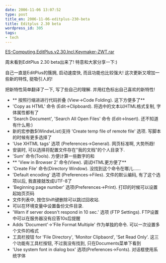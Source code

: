 ```yaml
---
date: 2006-11-06 13:07:52
type: post
title_en: 2006-11-06-editplus-230-beta
title: Editplus 2.30 beta
wordpress_id: 305
tags:
- tech
---
```


[ES-Computing.EditPlus.v2.30.Incl.Keymaker-ZWT.rar](http://www.box.net/public/rcy4opsl2x)

周末看到EditPlus 2.30 beta出来了! 特意和大家分享一下:)

自己一直是EditPlus的簇拥, 启动速度快, 而且功能也比较强大! 这次更新又增加一些新的特性, 挺吸引人的!

把新特性简单翻译了一下, 写了些自己的理解. 并用红色标出自己喜欢的新特性!
	
* ** 按照行缩进进行代码折叠 (View->Code Folding). 这下方便多了**
* 'Copy as HTML' 命令 (Edit->Clipboard). 将选中的文本以HTML格式复制, 字体属性都有了
* 'Search Document', 'Search All Open Files' 命令 (Edit->Insert). 还不知道有什么用:)
* 新的宏参数$(WindwList)支持 'Create temp file of remote file' 选项. 写脚本的时候有更多选择了
* 'Use XHTML tags' 选项 (Preferences->General). 网页标准啊, 大势所趋!
* 安装时, 可以选择将配置文件存在"我的文档"的个人目录下.
* 'Sum' 命令(Tools). 方便计算一些数字的和
* ** 'View in Browser 2' 命令(View). 调试HTML更方便了**
* 'Create File' 命令(Directory Window). 没找到这个命令在哪儿......
* 'Default encoding' 选项 (Preferences->Files). 文件的默认编码, 有了这个选项以后, 我直接就改成UTF-8了
* 'Beginning page number' 选项(Preferences->Print). 打印的时候可以设置起始页页码
* 文件列表中, 按住Shift键删除可以跳过回收站.
* 可以在环境变量中设置备份文件目录.
* 'Warn if server doesn't respond in 10 sec.' 选项 (FTP Settings). FTP设置中可以在服务器没有应答10s后提醒
* Adds 'Document'->'File Format Multiple' 作为单独的命令. 可以一次设置多个文件的格式
* 工具栏按钮 for 'File Directory', 'Monitor Clipbaord', 'Set Read Only'. 这三个功能有工具栏按钮, 不过我没有找到, 只在Documents菜单下看到
* 'Use system font in dialog box' 选项(Preferences->Fonts). 对话框使用系统字体




